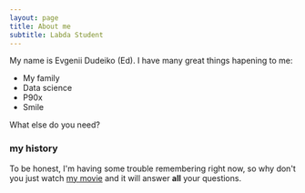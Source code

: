 ```yaml
---
layout: page
title: About me
subtitle: Labda Student
---
```


My name is Evgenii Dudeiko (Ed). I have many great things hapening to me:

- My family
- Data science
- P90x
- Smile

What else do you need?

### my history

To be honest, I'm having some trouble remembering right now, so why don't you just watch [my movie](http://en.wikipedia.org/wiki/The_Princess_Bride_%28film%29) and it will answer **all** your questions.
